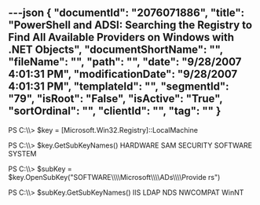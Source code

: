 ---json
{
  "documentId": "2076071886",
  "title": "PowerShell and ADSI: Searching the Registry to Find All Available Providers on Windows with .NET Objects",
  "documentShortName": "",
  "fileName": "",
  "path": "",
  "date": "9/28/2007 4:01:31 PM",
  "modificationDate": "9/28/2007 4:01:31 PM",
  "templateId": "",
  "segmentId": "79",
  "isRoot": "False",
  "isActive": "True",
  "sortOrdinal": "",
  "clientId": "",
  "tag": ""
}
---

PS C:&bsol;&bsol;&gt; $key = [Microsoft.Win32.Registry]::LocalMachine

PS C:&bsol;&bsol;&gt; $key.GetSubKeyNames()
HARDWARE
SAM
SECURITY
SOFTWARE
SYSTEM

PS C:&bsol;&bsol;&gt; $subKey = $key.OpenSubKey(&quot;SOFTWARE&bsol;&bsol;&bsol;&bsol;Microsoft&bsol;&bsol;&bsol;&bsol;ADs&bsol;&bsol;&bsol;&bsol;Provide
rs&quot;)

PS C:&bsol;&bsol;&gt; $subKey.GetSubKeyNames()
IIS
LDAP
NDS
NWCOMPAT
WinNT
